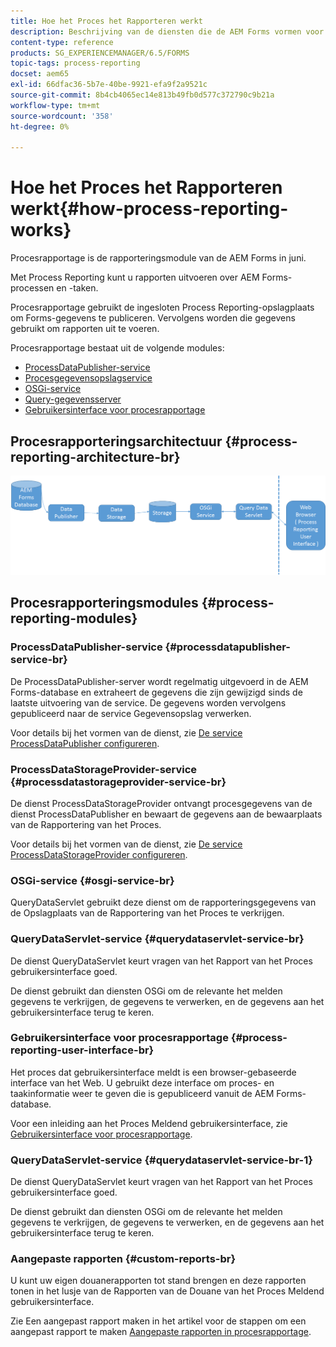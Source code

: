 ```yaml
---
title: Hoe het Proces het Rapporteren werkt
description: Beschrijving van de diensten die de AEM Forms vormen voor JEE Process Reporting en een inleiding op de Process Reporting UI
content-type: reference
products: SG_EXPERIENCEMANAGER/6.5/FORMS
topic-tags: process-reporting
docset: aem65
exl-id: 66dfac36-5b7e-40be-9921-efa9f2a9521c
source-git-commit: 8b4cb4065ec14e813b49fb0d577c372790c9b21a
workflow-type: tm+mt
source-wordcount: '358'
ht-degree: 0%

---
```


# Hoe het Proces het Rapporteren werkt{#how-process-reporting-works}

Procesrapportage is de rapporteringsmodule van de AEM Forms in juni.

Met Process Reporting kunt u rapporten uitvoeren over AEM Forms-processen en -taken.

Procesrapportage gebruikt de ingesloten Process Reporting-opslagplaats om Forms-gegevens te publiceren. Vervolgens worden die gegevens gebruikt om rapporten uit te voeren.

Procesrapportage bestaat uit de volgende modules:

* [ProcessDataPublisher-service](#processdatapublisher-service-br-p)
* [Procesgegevensopslagservice](#processdatastorageprovider-service-br-p)
* [OSGi-service](#osgi-service-br-p)
* [Query-gegevensserver](#querydataservlet-service-br-p)
* [Gebruikersinterface voor procesrapportage](#process-reporting-user-interface-br-p)

## Procesrapporteringsarchitectuur {#process-reporting-architecture-br}

![procesrapporteringsarchitectuur](assets/processreportingarchitecture.png)

## Procesrapporteringsmodules {#process-reporting-modules}

### ProcessDataPublisher-service {#processdatapublisher-service-br}

De ProcessDataPublisher-server wordt regelmatig uitgevoerd in de AEM Forms-database en extraheert de gegevens die zijn gewijzigd sinds de laatste uitvoering van de service. De gegevens worden vervolgens gepubliceerd naar de service Gegevensopslag verwerken.

Voor details bij het vormen van de dienst, zie [De service ProcessDataPublisher configureren](/help/forms/using/process-reporting/install-start-process-reporting.md#p-reportconfiguration-service-p).

### ProcessDataStorageProvider-service {#processdatastorageprovider-service-br}

De dienst ProcessDataStorageProvider ontvangt procesgegevens van de dienst ProcessDataPublisher en bewaart de gegevens aan de bewaarplaats van de Rapportering van het Proces.

Voor details bij het vormen van de dienst, zie [De service ProcessDataStorageProvider configureren](/help/forms/using/process-reporting/install-start-process-reporting.md#p-to-configure-the-process-reporting-repository-locations-p).

### OSGi-service {#osgi-service-br}

QueryDataServlet gebruikt deze dienst om de rapporteringsgegevens van de Opslagplaats van de Rapportering van het Proces te verkrijgen.

### QueryDataServlet-service {#querydataservlet-service-br}

De dienst QueryDataServlet keurt vragen van het Rapport van het Proces gebruikersinterface goed.

De dienst gebruikt dan diensten OSGi om de relevante het melden gegevens te verkrijgen, de gegevens te verwerken, en de gegevens aan het gebruikersinterface terug te keren.

### Gebruikersinterface voor procesrapportage {#process-reporting-user-interface-br}

Het proces dat gebruikersinterface meldt is een browser-gebaseerde interface van het Web. U gebruikt deze interface om proces- en taakinformatie weer te geven die is gepubliceerd vanuit de AEM Forms-database.

Voor een inleiding aan het Proces Meldend gebruikersinterface, zie [Gebruikersinterface voor procesrapportage](/help/forms/using/process-reporting/introduction-process-reporting.md).

### QueryDataServlet-service {#querydataservlet-service-br-1}

De dienst QueryDataServlet keurt vragen van het Rapport van het Proces gebruikersinterface goed.

De dienst gebruikt dan diensten OSGi om de relevante het melden gegevens te verkrijgen, de gegevens te verwerken, en de gegevens aan het gebruikersinterface terug te keren.

### Aangepaste rapporten {#custom-reports-br}

U kunt uw eigen douanerapporten tot stand brengen en deze rapporten tonen in het lusje van de Rapporten van de Douane van het Proces Meldend gebruikersinterface.

Zie Een aangepast rapport maken in het artikel voor de stappen om een aangepast rapport te maken [Aangepaste rapporten in procesrapportage](/help/forms/using/process-reporting/process-reporting-custom-reports.md).
